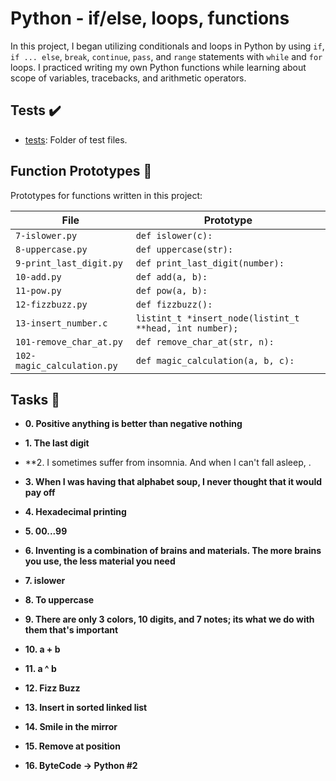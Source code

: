 # Python - if/else, loops, functions

In this project, I began utilizing conditionals and loops in Python by using `if`,
`if ... else`, `break`, `continue`, `pass`, and `range` statements with `while` and
`for` loops. I practiced writing my own Python functions while learning about scope of
variables, tracebacks, and arithmetic operators.

## Tests :heavy_check_mark:

* [tests](./tests): Folder of test files.

## Function Prototypes :floppy_disk:

Prototypes for functions written in this project:

| File                       | Prototype                                               |
| -------------------------- | ------------------------------------------------------- |
| `7-islower.py`             | `def islower(c):`                                       |
| `8-uppercase.py`           | `def uppercase(str):`                                   |
| `9-print_last_digit.py`    | `def print_last_digit(number):`                         |
| `10-add.py`                | `def add(a, b):`                                        |
| `11-pow.py`                | `def pow(a, b):`                                        |
| `12-fizzbuzz.py`           | `def fizzbuzz():`                                       |
| `13-insert_number.c`       | `listint_t *insert_node(listint_t **head, int number);` |
| `101-remove_char_at.py`    | `def remove_char_at(str, n):`                           |
| `102-magic_calculation.py` | `def magic_calculation(a, b, c):`                       |

## Tasks :page_with_curl:

* **0. Positive anything is better than negative nothing**
 

* **1. The last digit**
  

* **2. I sometimes suffer from insomnia. And when I can't fall asleep, .

* **3. When I was having that alphabet soup, I never thought that it would pay off**
  
* **4. Hexadecimal printing**
  

* **5. 00...99**
  
* **6. Inventing is a combination of brains and materials. The more brains you use, the less material you need**
  
* **7. islower**
  

* **8. To uppercase**
  

* **9. There are only 3 colors, 10 digits, and 7 notes; its what we do with them that's important**
 

* **10. a + b**
 
* **11. a ^ b**
  

* **12. Fizz Buzz**
  

* **13. Insert in sorted linked list**
  

* **14. Smile in the mirror**
  
* **15. Remove at position**
  

* **16. ByteCode -> Python #2**

